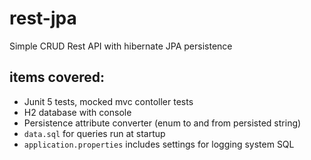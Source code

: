 # rest-jpa

Simple CRUD Rest API with hibernate JPA persistence

## items covered:
- Junit 5 tests, mocked mvc contoller tests
- H2 database with console
- Persistence attribute converter (enum to and from persisted string)
- `data.sql` for queries run at startup
- `application.properties` includes settings for logging system SQL
